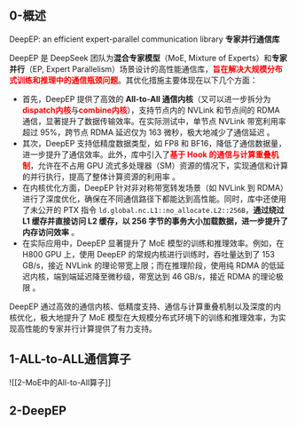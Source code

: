 ## 0-概述

DeepEP: an efficient expert-parallel communication library **专家并行通信库**

DeepEP 是 DeepSeek 团队为**混合专家模型**（MoE, Mixture of Experts）和**专家并行**（EP, Expert Parallelism）场景设计的高性能通信库，<font color='red'><b>旨在解决大规模分布式训练和推理中的通信瓶颈问题</b></font>。其优化措施主要体现在以下几个方面：
- 首先，DeepEP 提供了高效的 **All-to-All 通信内核**（又可以进一步拆分为<font color='red'><b>dispatch内核</b></font>与<font color='red'><b>combine内核</b></font>），支持节点内的 NVLink 和节点间的 RDMA 通信，显著提升了数据传输效率。在实际测试中，单节点 NVLink 带宽利用率超过 95%，跨节点 RDMA 延迟仅为 163 微秒，极大地减少了通信延迟 。
- 其次，DeepEP 支持低精度数据类型，如 FP8 和 BF16，降低了通信数据量，进一步提升了通信效率。此外，库中引入了<font color='red'><b>基于 Hook 的通信与计算重叠机制</b></font>，允许在不占用 GPU 流式多处理器（SM）资源的情况下，实现通信和计算的并行执行，提高了整体计算资源的利用率 。
- 在内核优化方面，DeepEP 针对非对称带宽转发场景（如 NVLink 到 RDMA）进行了深度优化，确保在不同通信路径下都能达到高性能。同时，库中还使用了未公开的 PTX 指令 `ld.global.nc.L1::no_allocate.L2::256B`，**通过绕过 L1 缓存并直接访问 L2 缓存，以 256 字节的事务大小加载数据，进一步提升了内存访问效率** 。
- 在实际应用中，DeepEP 显著提升了 MoE 模型的训练和推理效率。例如，在 H800 GPU 上，使用 DeepEP 的常规内核进行训练时，吞吐量达到了 153 GB/s，接近 NVLink 的理论带宽上限；而在推理阶段，使用纯 RDMA 的低延迟内核，端到端延迟降至微秒级，带宽达到 46 GB/s，接近 RDMA 的理论极限 。

DeepEP 通过高效的通信内核、低精度支持、通信与计算重叠机制以及深度的内核优化，极大地提升了 MoE 模型在大规模分布式环境下的训练和推理效率，为实现高性能的专家并行计算提供了有力支持。

## 1-ALL-to-ALL通信算子

![[2-MoE中的All-to-All算子]]


## 2-DeepEP























